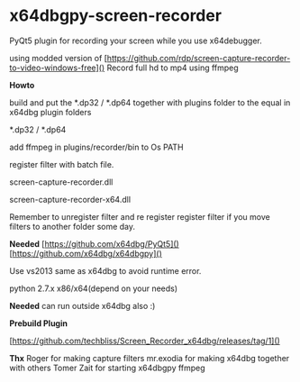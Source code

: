 # x64dbgpy-screen-recorder

PyQt5 plugin for recording your screen while you use x64debugger.

using modded version of [https://github.com/rdp/screen-capture-recorder-to-video-windows-free]()
Record full hd to mp4 using ffmpeg


**Howto**

build and put the *.dp32 / *.dp64 together with plugins folder to the equal in x64dbg plugin folders 

*.dp32 / *.dp64

add ffmpeg in  plugins/recorder/bin to Os PATH

register filter with batch file.

screen-capture-recorder.dll

screen-capture-recorder-x64.dll

Remember to unregister filter and re register register filter if you move filters to another folder some day.




**Needed**
[https://github.com/x64dbg/PyQt5]()
[https://github.com/x64dbg/x64dbgpy]()

Use vs2013 same as x64dbg to avoid runtime error.

python 2.7.x x86/x64(depend on your needs)


**Needed**
can run outside x64dbg also :)



**Prebuild Plugin**

[https://github.com/techbliss/Screen_Recorder_x64dbg/releases/tag/1]()

**Thx**
Roger for making capture filters
mr.exodia for making x64dbg together with others
Tomer Zait for starting x64dbgpy
ffmpeg



